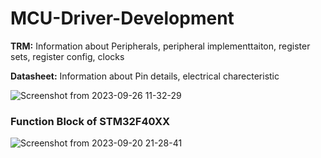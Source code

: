# MCU-Driver-Development




**TRM:** Information about Peripherals, peripheral implementtaiton, register sets, register config, clocks

**Datasheet:** Information about Pin details, electrical charecteristic

![Screenshot from 2023-09-26 11-32-29](https://github.com/PranabNandy/MCU-Driver-Development/assets/80820274/ee2dc599-4d9d-4584-a7cf-77f843c5e6b5)

### Function Block of STM32F40XX
![Screenshot from 2023-09-20 21-28-41](https://github.com/PranabNandy/MCU-Driver-Development/assets/80820274/8e110e28-376f-41fd-91a4-ee0afdfcbf5d)
